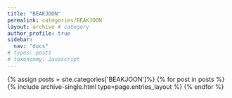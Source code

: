 ```yaml
---
title: "BEAKJOON"
permalink: categories/BEAKJOON
layout: archive # category
author_profile: true
sidebar:
  nav: "docs"
# types: posts
# taxononmy: Javascript
---
```



{% assign posts = site.categories['BEAKJOON']%}
{% for post in posts %}
  {% include archive-single.html type=page.entries_layout %}
{% endfor %}
